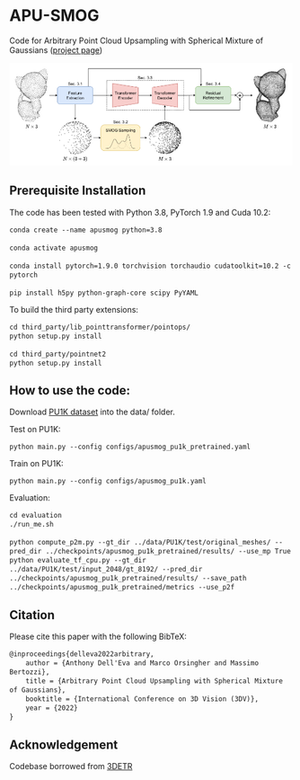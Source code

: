 # APU-SMOG
Code for Arbitrary Point Cloud Upsampling with Spherical Mixture of Gaussians ([project page](https://apusmog.github.io))

![overview](figures/teaser.png)

## Prerequisite Installation
The code has been tested with Python 3.8, PyTorch 1.9 and Cuda 10.2:

    conda create --name apusmog python=3.8
    
    conda activate apusmog
    
    conda install pytorch=1.9.0 torchvision torchaudio cudatoolkit=10.2 -c pytorch
    
    pip install h5py python-graph-core scipy PyYAML
    
To build the third party extensions:

    cd third_party/lib_pointtransformer/pointops/
    python setup.py install

    cd third_party/pointnet2
    python setup.py install


## How to use the code: 
Download [PU1K dataset](https://drive.google.com/drive/folders/1k1AR_oklkupP8Ssw6gOrIve0CmXJaSH3) into the data/ folder.

Test on PU1K:

    python main.py --config configs/apusmog_pu1k_pretrained.yaml

Train on PU1K:

    python main.py --config configs/apusmog_pu1k.yaml

Evaluation:
    
    cd evaluation
    ./run_me.sh

    python compute_p2m.py --gt_dir ../data/PU1K/test/original_meshes/ --pred_dir ../checkpoints/apusmog_pu1k_pretrained/results/ --use_mp True
    python evaluate_tf_cpu.py --gt_dir ../data/PU1K/test/input_2048/gt_8192/ --pred_dir ../checkpoints/apusmog_pu1k_pretrained/results/ --save_path ../checkpoints/apusmog_pu1k_pretrained/metrics --use_p2f

## Citation
Please cite this paper with the following BibTeX:

    @inproceedings{delleva2022arbitrary,
        author = {Anthony Dell'Eva and Marco Orsingher and Massimo Bertozzi},
        title = {Arbitrary Point Cloud Upsampling with Spherical Mixture of Gaussians},
        booktitle = {International Conference on 3D Vision (3DV)},
        year = {2022}
    }

## Acknowledgement
Codebase borrowed from [3DETR](https://github.com/facebookresearch/3detr)